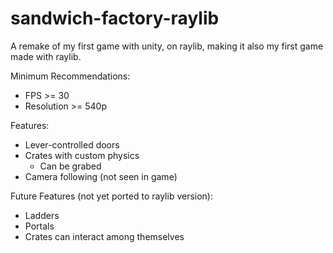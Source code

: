 # sandwich-factory-raylib
A remake of my first game with unity, on raylib, making it also my first game made with raylib.

Minimum Recommendations:
  * FPS >= 30
  * Resolution >= 540p

Features:
  * Lever-controlled doors
  * Crates with custom physics
    * Can be grabed
  * Camera following (not seen in game)

Future Features (not yet ported to raylib version):
  * Ladders
  * Portals
  * Crates can interact among themselves
